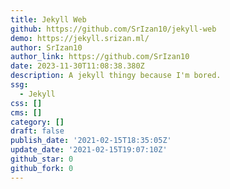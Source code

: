 ```yaml
---
title: Jekyll Web
github: https://github.com/SrIzan10/jekyll-web
demo: https://jekyll.srizan.ml/
author: SrIzan10
author_link: https://github.com/SrIzan10
date: 2023-11-30T11:08:38.380Z
description: A jekyll thingy because I'm bored.
ssg:
  - Jekyll
css: []
cms: []
category: []
draft: false
publish_date: '2021-02-15T18:35:05Z'
update_date: '2021-02-15T19:07:10Z'
github_star: 0
github_fork: 0
---
```

